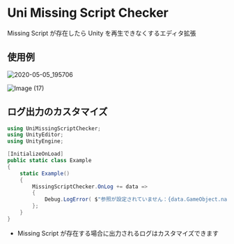 # Uni Missing Script Checker

Missing Script が存在したら Unity を再生できなくするエディタ拡張

## 使用例

![2020-05-05_195706](https://user-images.githubusercontent.com/6134875/81059029-9de99f80-8f0a-11ea-9cf2-0525c53d2cfd.png)

![Image (17)](https://user-images.githubusercontent.com/6134875/81059033-9fb36300-8f0a-11ea-9077-d2688114bf98.gif)

## ログ出力のカスタマイズ

```cs
using UniMissingScriptChecker;
using UnityEditor;
using UnityEngine;

[InitializeOnLoad]
public static class Example
{
    static Example()
    {
        MissingScriptChecker.OnLog += data =>
        {
            Debug.LogError( $"参照が設定されていません：{data.GameObject.name}", data.GameObject );
        };
    }
}
```

* Missing Script が存在する場合に出力されるログはカスタマイズできます  